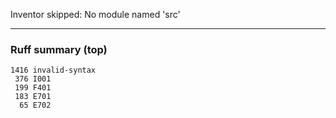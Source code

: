 Inventor skipped: No module named 'src'

---
### Ruff summary (top)
```
1416 invalid-syntax
 376 I001
 199 F401
 183 E701
  65 E702
```